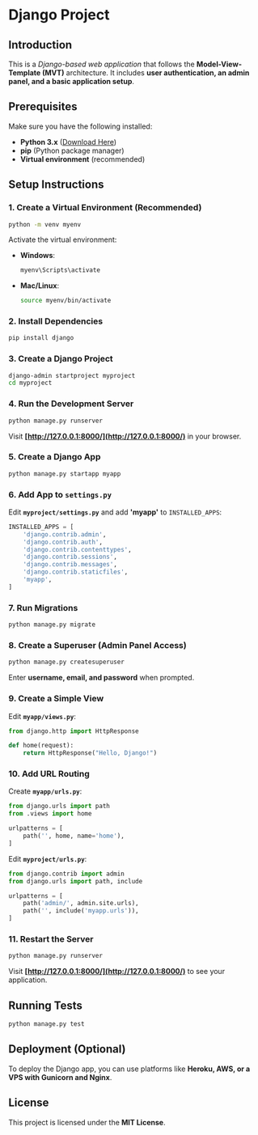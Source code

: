 # **Django Project**

## **Introduction**
This is a *Django-based web application* that follows the **Model-View-Template (MVT)** architecture. It includes **user authentication, an admin panel, and a basic application setup**.

## **Prerequisites**
Make sure you have the following installed:
- **Python 3.x** ([Download Here](https://www.python.org/downloads/))
- **pip** (Python package manager)
- **Virtual environment** (recommended)

## **Setup Instructions**

### **1. Create a Virtual Environment (Recommended)**
```bash
python -m venv myenv
```
Activate the virtual environment:
- **Windows**: 
  ```bash
  myenv\Scripts\activate
  ```
- **Mac/Linux**: 
  ```bash
  source myenv/bin/activate
  ```

### **2. Install Dependencies**
```bash
pip install django
```

### **3. Create a Django Project**
```bash
django-admin startproject myproject
cd myproject
```

### **4. Run the Development Server**
```bash
python manage.py runserver
```
Visit **[http://127.0.0.1:8000/](http://127.0.0.1:8000/)** in your browser.

### **5. Create a Django App**
```bash
python manage.py startapp myapp
```

### **6. Add App to `settings.py`**
Edit **`myproject/settings.py`** and add **'myapp'** to `INSTALLED_APPS`:
```python
INSTALLED_APPS = [
    'django.contrib.admin',
    'django.contrib.auth',
    'django.contrib.contenttypes',
    'django.contrib.sessions',
    'django.contrib.messages',
    'django.contrib.staticfiles',
    'myapp',
]
```

### **7. Run Migrations**
```bash
python manage.py migrate
```

### **8. Create a Superuser (Admin Panel Access)**
```bash
python manage.py createsuperuser
```
Enter **username, email, and password** when prompted.

### **9. Create a Simple View**
Edit **`myapp/views.py`**:
```python
from django.http import HttpResponse

def home(request):
    return HttpResponse("Hello, Django!")
```

### **10. Add URL Routing**
Create **`myapp/urls.py`**:
```python
from django.urls import path
from .views import home

urlpatterns = [
    path('', home, name='home'),
]
```
Edit **`myproject/urls.py`**:
```python
from django.contrib import admin
from django.urls import path, include

urlpatterns = [
    path('admin/', admin.site.urls),
    path('', include('myapp.urls')),
]
```

### **11. Restart the Server**
```bash
python manage.py runserver
```
Visit **[http://127.0.0.1:8000/](http://127.0.0.1:8000/)** to see your application.

## **Running Tests**
```bash
python manage.py test
```

## **Deployment (Optional)**
To deploy the Django app, you can use platforms like **Heroku, AWS, or a VPS with Gunicorn and Nginx**.

## **License**
This project is licensed under the **MIT License**.


